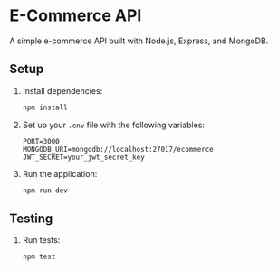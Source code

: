 # E-Commerce API

A simple e-commerce API built with Node.js, Express, and MongoDB.

## Setup

1.  Install dependencies:

    ```bash
    npm install
    ```

2.  Set up your `.env` file with the following variables:

    ```
    PORT=3000
    MONGODB_URI=mongodb://localhost:27017/ecommerce
    JWT_SECRET=your_jwt_secret_key
    ```

3.  Run the application:

    ```bash
    npm run dev
    ```

## Testing

1.  Run tests:

    ```bash
    npm test
    ```